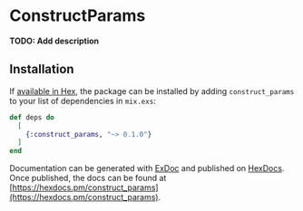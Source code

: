 # ConstructParams

**TODO: Add description**

## Installation

If [available in Hex](https://hex.pm/docs/publish), the package can be installed
by adding `construct_params` to your list of dependencies in `mix.exs`:

```elixir
def deps do
  [
    {:construct_params, "~> 0.1.0"}
  ]
end
```

Documentation can be generated with [ExDoc](https://github.com/elixir-lang/ex_doc)
and published on [HexDocs](https://hexdocs.pm). Once published, the docs can
be found at [https://hexdocs.pm/construct_params](https://hexdocs.pm/construct_params).

